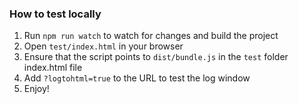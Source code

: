 ### How to test locally

1. Run `npm run watch` to watch for changes and build the project
2. Open `test/index.html` in your browser
3. Ensure that the script points to `dist/bundle.js` in the `test` folder index.html file
4. Add `?logtohtml=true` to the URL to test the log window
5. Enjoy!

